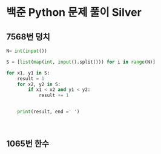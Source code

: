 # 백준 Python 문제 풀이 Silver

## 7568번 덩치

```python
N= int(input())

S = [list(map(int, input().split())) for i in range(N)]

for x1, y1 in S:
    result = 1
    for x2, y2 in S:
        if x1 < x2 and y1 < y2:
            result += 1


    print(result, end =' ')
```

<br>

## 1065번 한수

```python
```

